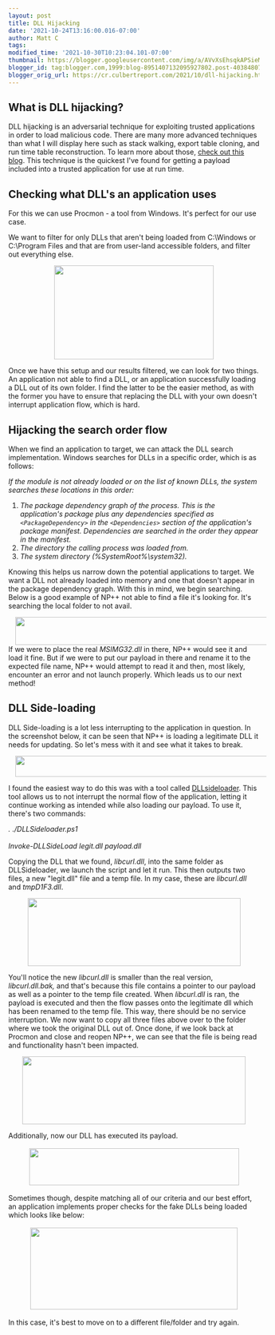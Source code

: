 ```yaml
---
layout: post
title: DLL Hijacking
date: '2021-10-24T13:16:00.016-07:00'
author: Matt C
tags: 
modified_time: '2021-10-30T10:23:04.101-07:00'
thumbnail: https://blogger.googleusercontent.com/img/a/AVvXsEhsqkAPSieMuEO5Bw17xTYaajKiKxxfomh0VNLQQ0UnK1x6gBiABR-vKGcEWbmH0dS-4IazYYfhcN9-DHbjUvxPkJSbwYJZv8q1elAqdqNzyrrZ_0PHHGe_CGO5wjbUoXdBdFLJM8X-b3gRZaNEQZc2wy9lIT1vJBxi7wYFsW-KMfvExheDtzy0eatYOQ=s72-c
blogger_id: tag:blogger.com,1999:blog-8951407132095927802.post-4038480786244339990
blogger_orig_url: https://cr.culbertreport.com/2021/10/dll-hijacking.html
---
```


<h2 style="text-align: left;">What is DLL hijacking?</h2><p style="text-align: left;">DLL hijacking is an adversarial technique for exploiting trusted applications in order to load malicious code. There are many more advanced techniques than what I will display here such as stack walking, export table cloning, and run time table reconstruction. To learn more about those, <a href="https://www.netspi.com/blog/technical/adversary-simulation/adaptive-dll-hijacking/" rel="nofollow" target="_blank">check out this blog</a>. This technique is the quickest I've found for getting a payload included into a trusted application for use at run time.<br /></p><h2 style="text-align: left;">Checking what DLL's an application uses</h2><p>For this we can use Procmon - a tool from Windows. It's perfect for our use case.</p><p>We want to filter for only DLLs that aren't being loaded from C:\Windows or C:\Program Files and that are from user-land accessible folders, and filter out everything else.</p><div class="separator" style="clear: both; text-align: center;"><a href="https://blogger.googleusercontent.com/img/a/AVvXsEhsqkAPSieMuEO5Bw17xTYaajKiKxxfomh0VNLQQ0UnK1x6gBiABR-vKGcEWbmH0dS-4IazYYfhcN9-DHbjUvxPkJSbwYJZv8q1elAqdqNzyrrZ_0PHHGe_CGO5wjbUoXdBdFLJM8X-b3gRZaNEQZc2wy9lIT1vJBxi7wYFsW-KMfvExheDtzy0eatYOQ=s588" style="margin-left: 1em; margin-right: 1em;"><img border="0" data-original-height="345" data-original-width="588" height="188" src="https://blogger.googleusercontent.com/img/a/AVvXsEhsqkAPSieMuEO5Bw17xTYaajKiKxxfomh0VNLQQ0UnK1x6gBiABR-vKGcEWbmH0dS-4IazYYfhcN9-DHbjUvxPkJSbwYJZv8q1elAqdqNzyrrZ_0PHHGe_CGO5wjbUoXdBdFLJM8X-b3gRZaNEQZc2wy9lIT1vJBxi7wYFsW-KMfvExheDtzy0eatYOQ=s320" width="320" /></a></div><p>Once we have this setup and our results filtered, we can look for two things. An application not able to find a DLL, or an application successfully loading a DLL out of its own folder. I find the latter to be the easier method, as with the former you have to ensure that replacing the DLL with your own doesn't interrupt application flow, which is hard.<br /></p><p></p><h2 style="text-align: left;">Hijacking the search order flow</h2><p>When we find an application to target, we can attack the DLL search implementation. Windows searches for DLLs in a specific order, which is as follows:</p><p><i>If the module is not already loaded or on the list of known DLLs, the system searches these locations in this order:</i></p><i></i><ol><li><i>The package dependency graph of the process. This is the application's package plus any dependencies specified as <code>&lt;PackageDependency&gt;</code> in the <code>&lt;Dependencies&gt;</code> section of the application's package manifest. Dependencies are searched in the order they appear in the manifest.</i></li><li><i>The directory the calling process was loaded from.</i></li><li><i>The system directory (%SystemRoot%\system32).</i></li></ol><p>Knowing this helps us narrow down the potential applications to target. We want a DLL not already loaded into memory and one that doesn't appear in the package dependency graph.<i> </i>With this in mind, we begin searching. Below is a good example of NP++ not able to find a file it's looking for. It's searching the local folder to not avail.<br /></p><div class="separator" style="clear: both; text-align: center;"><a href="https://blogger.googleusercontent.com/img/a/AVvXsEjJDfS8aFiRiNURv7y3v8nEh7nsMt9-dc73t1RqQDi3hEwDW42Ye11G28Q-k-7V1ucOOhVMc4a7aWU2Pr9VQXX05yjZapVKzp5L7h4fbO2KiL0o3IqYIn14hR5OmiSF7Y7moIWbVpyybgjLLDrNxMeI7Te2s-cmCIyClHghY6ZGAiC7dFW4Sggw-UjWog=s710" style="margin-left: 1em; margin-right: 1em;"><img border="0" data-original-height="62" data-original-width="710" height="56" src="https://blogger.googleusercontent.com/img/a/AVvXsEjJDfS8aFiRiNURv7y3v8nEh7nsMt9-dc73t1RqQDi3hEwDW42Ye11G28Q-k-7V1ucOOhVMc4a7aWU2Pr9VQXX05yjZapVKzp5L7h4fbO2KiL0o3IqYIn14hR5OmiSF7Y7moIWbVpyybgjLLDrNxMeI7Te2s-cmCIyClHghY6ZGAiC7dFW4Sggw-UjWog=w643-h56" width="643" /></a></div>If we were to place the real <i>MSIMG32.dll</i> in there, NP++ would see it and load it fine. But if we were to put our payload in there and rename it to the expected file name, NP++ would attempt to read it and then, most likely, encounter an error and not launch properly. Which leads us to our next method!<br /><p></p><p></p><div><h2 style="text-align: left;">DLL Side-loading<br /></h2><p style="text-align: left;">DLL Side-loading is a lot less interrupting to the application in question. In  the screenshot below, it can be seen that NP++ is loading a  legitimate DLL it needs for updating. So let's mess with it  and see what it takes to break.</p><p style="text-align: left;"></p><div class="separator" style="clear: both; text-align: center;"><a href="https://blogger.googleusercontent.com/img/a/AVvXsEhj0UykUjaXnJZyVuWqgVNLE7BR879e_nFh-7TDICWre4UKUhDYqfisBPVTyIZ1kVZLVWuBNRQwwMGrtLR-WXcy_sxBzXRHTca4JNvQwKBu1KSBcCsi_-ff8_-X4JetxZ79FO973WbvlgJ1OmPmVJpsk2cb6UE4zYiIsOIoBaBaG_eHKyd6-_EpY3lK_A=s738" style="margin-left: 1em; margin-right: 1em;"><img border="0" data-original-height="58" data-original-width="738" height="42" src="https://blogger.googleusercontent.com/img/a/AVvXsEhj0UykUjaXnJZyVuWqgVNLE7BR879e_nFh-7TDICWre4UKUhDYqfisBPVTyIZ1kVZLVWuBNRQwwMGrtLR-WXcy_sxBzXRHTca4JNvQwKBu1KSBcCsi_-ff8_-X4JetxZ79FO973WbvlgJ1OmPmVJpsk2cb6UE4zYiIsOIoBaBaG_eHKyd6-_EpY3lK_A=w539-h42" width="539" /></a></div><p></p><p style="text-align: left;">I  found the easiest way to do this was with a tool called <a href="https://github.com/Flangvik/DLLSideloader" target="_blank">DLLsideloader</a>.  This tool allows us to not interrupt the normal flow of the application,  letting it continue working as intended while also loading our payload. To use it, there's two commands:</p><p style="text-align: left;"><i>. ./DLLSideloader.ps1 <br /><br />Invoke-DLLSideLoad legit.dll payload.dll</i></p><p style="text-align: left;">Copying the DLL that we found, <i>libcurl.dll</i>, into the same folder as DLLSideloader, we launch the script and let it run. This then outputs two files, a new "legit.dll" file and a temp file. In my case, these are <i>libcurl.dll </i>and <i>tmpD1F3.dll</i>.<br /></p><div class="separator" style="clear: both; text-align: center;"><a href="https://blogger.googleusercontent.com/img/a/AVvXsEhcfob7JZgMTruDH1e4S6vpB1Cg-dH_o6Xc5bkmGOtfah0GnoIwaGt-5fh47Knn9BWHl1QTwXyCyrNCUa3OOZNQvHOSdAEZsjC4yND9srATdFpyJSbGutDRvgHiaKO38AR1o5pqBLF4zrTyjsMQ4anxk3RlMoK7xlKubGuG98kWTM_MmjbcrmeNQT_dmA=s818" style="margin-left: 1em; margin-right: 1em;"><img border="0" data-original-height="260" data-original-width="818" height="136" src="https://blogger.googleusercontent.com/img/a/AVvXsEhcfob7JZgMTruDH1e4S6vpB1Cg-dH_o6Xc5bkmGOtfah0GnoIwaGt-5fh47Knn9BWHl1QTwXyCyrNCUa3OOZNQvHOSdAEZsjC4yND9srATdFpyJSbGutDRvgHiaKO38AR1o5pqBLF4zrTyjsMQ4anxk3RlMoK7xlKubGuG98kWTM_MmjbcrmeNQT_dmA=w427-h136" width="427" /></a></div><p></p><p style="text-align: left;">You'll notice the new <i>libcurl.dll </i> is smaller than the real version, <i>libcurl.dll.bak, </i> and that's because this file contains a pointer to our payload as well as a pointer to the temp file created. When <i>libcurl.dll </i>is ran, the payload is executed and then the flow passes onto the legitimate dll which has been renamed to the temp file. This way, there should be no service interruption. We now want to copy all three files above over to the folder where we took the original DLL out of. Once done, if we look back at Procmon and close and reopen NP++, we can see that the file is being read and functionality hasn't been impacted.&nbsp;</p><p style="text-align: left;"></p><div class="separator" style="clear: both; text-align: center;"><a href="https://blogger.googleusercontent.com/img/a/AVvXsEh_2Su4elL_DA358RhJQPD4TrqaaFreyzpzGFXKciLwY3a57vpRVymMFP90u4EPofGnJeOmA_zZWNsRO38J5eAe9ieMgoGLC3lWlU2ZNFwzE2Ac9kQEZJa5rnHw_x5_EE0aI1zB62jsh32Ku8GTPsZP_fvHkdVXn-22xYiOuMzrJrSLv_po0ZUmIPgshg=s749" style="margin-left: 1em; margin-right: 1em;"><img border="0" data-original-height="226" data-original-width="749" height="136" src="https://blogger.googleusercontent.com/img/a/AVvXsEh_2Su4elL_DA358RhJQPD4TrqaaFreyzpzGFXKciLwY3a57vpRVymMFP90u4EPofGnJeOmA_zZWNsRO38J5eAe9ieMgoGLC3lWlU2ZNFwzE2Ac9kQEZJa5rnHw_x5_EE0aI1zB62jsh32Ku8GTPsZP_fvHkdVXn-22xYiOuMzrJrSLv_po0ZUmIPgshg=w448-h136" width="448" /></a></div><p></p></div><div>Additionally, now our DLL has executed its payload.</div><div>&nbsp;</div><div><div class="separator" style="clear: both; text-align: center;"><a href="https://blogger.googleusercontent.com/img/a/AVvXsEhVY9xA5-hYhbCF-d3NgPQwugTNbsFPWcO8h3oSuloSLbht4bryBHumfr53c0T8TNDOJ9Coi9L7QivygarrbWvkmSzl_7djGynlPMs2fn3sNlqhADN137r0MJMMT86tS0wOort7SOdNxuygsl3FBAEWtzZmKH6ONaq5IbmxX3LEi9AzTyEjLPxDpROe8g=s648" style="margin-left: 1em; margin-right: 1em;"><img border="0" data-original-height="113" data-original-width="648" height="74" src="https://blogger.googleusercontent.com/img/a/AVvXsEhVY9xA5-hYhbCF-d3NgPQwugTNbsFPWcO8h3oSuloSLbht4bryBHumfr53c0T8TNDOJ9Coi9L7QivygarrbWvkmSzl_7djGynlPMs2fn3sNlqhADN137r0MJMMT86tS0wOort7SOdNxuygsl3FBAEWtzZmKH6ONaq5IbmxX3LEi9AzTyEjLPxDpROe8g=w421-h74" width="421" /></a></div>&nbsp;</div><div>Sometimes though, despite matching all of our criteria and our best effort, an  application implements proper checks for the fake DLLs being loaded  which looks like below:</div><div>&nbsp;</div><div><div class="separator" style="clear: both; text-align: center;"></div><div class="separator" style="clear: both; text-align: center;"></div><div class="separator" style="clear: both; text-align: center;"><a href="https://blogger.googleusercontent.com/img/a/AVvXsEh8e9Maecd7X-kYR4ga4-PC_YQR4nCpKyiF6JZ9DeVVdw3ka4afWKEUSqlUhdwTey4lUSUkre1vqdVU8skFB7IMVhbbbyUZsRPDg7UsEDJuDH8odpza4oyGdQrtQCX2Vx23xhVn9sfUli6YZ340o1qSkr4tpUOqCrzzT5eeOq1-SB8y3r3mahuQwMmE_w=s391" style="margin-left: 1em; margin-right: 1em;"><img border="0" data-original-height="154" data-original-width="391" height="164" src="https://blogger.googleusercontent.com/img/a/AVvXsEh8e9Maecd7X-kYR4ga4-PC_YQR4nCpKyiF6JZ9DeVVdw3ka4afWKEUSqlUhdwTey4lUSUkre1vqdVU8skFB7IMVhbbbyUZsRPDg7UsEDJuDH8odpza4oyGdQrtQCX2Vx23xhVn9sfUli6YZ340o1qSkr4tpUOqCrzzT5eeOq1-SB8y3r3mahuQwMmE_w=w416-h164" width="416" /></a></div><br />In this case, it's best to move on to a different file/folder and try again.</div>